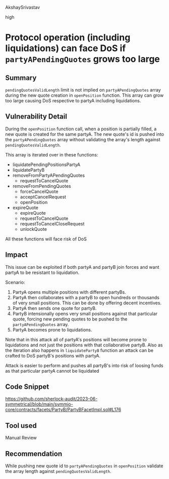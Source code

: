 AkshaySrivastav

high

# Protocol operation (including liquidations) can face DoS if `partyAPendingQuotes` grows too large

## Summary
`pendingQuotesValidLength` limit is not implied on `partyAPendingQuotes` array during the new quote creation in `openPosition` function. This array can grow too large causing DoS respective to partyA including liquidations.

## Vulnerability Detail
During the `openPosition` function call, when a position is partially filled, a new quote is created for the same partyA. The new quote's id is pushed into the `partyAPendingQuotes` array without validating the array's length against `pendingQuotesValidLength`.

This array is iterated over in these functions:
- liquidatePendingPositionsPartyA
- liquidatePartyB
- removeFromPartyAPendingQuotes
    - requestToCancelQuote
- removeFromPendingQuotes
    - forceCancelQuote
    - acceptCancelRequest
    - openPosition
- expireQuote
    - expireQuote
    - requestToCancelQuote
    - requestToCancelCloseRequest
    - unlockQuote

All these functions will face risk of DoS

## Impact
This issue can be exploited if both partyA and partyB join forces and want partyA to be resistant to liquidation.

Scenario:
1. PartyA opens multiple positions with different partyBs.
2. PartyA then collaborates with a partyB to open hundreds or thousands of very small positions. This can be done by offering decent incentives.
3. PartyA then sends one quote for partyB.
4. PartyB intensionally opens very small positions against that particular quote, forcing new pending quotes to be pushed to the `partyAPendingQuotes` array.
5. PartyA becomes prone to liquidations.

Note that in this attack all of partyA's positions will become prone to liquidations and not just the positions with that collaborative partyB. Also as the iteration also happens in `liquidatePartyB` function an attack can be crafted to DoS partyB's positions with partyA.

Attack is easier to perform and pushes all partyB's into risk of loosing funds as that particular partyA cannot be liquidated

## Code Snippet
https://github.com/sherlock-audit/2023-06-symmetrical/blob/main/symmio-core/contracts/facets/PartyB/PartyBFacetImpl.sol#L176

## Tool used

Manual Review

## Recommendation
While pushing new quote id to `partyAPendingQuotes` in `openPosition` validate the array length against `pendingQuotesValidLength`.